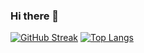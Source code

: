 ### Hi there 👋

<div display = "flex">
  
[![GitHub Streak](https://streak-stats.demolab.com?user=leftover19&theme=transparent&hide_border=true)](https://git.io/streak-stats)
[![Top Langs](https://github-readme-stats.vercel.app/api/top-langs/?username=leftover19&layout=compact&theme=transparent&hide_border=true)](https://github.com/anuraghazra/github-readme-stats)
</div>

<!--
**sooraj1002/sooraj1002** is a ✨ _special_ ✨ repository because its `README.md` (this file) appears on your GitHub profile.

Here are some ideas to get you started:

- 🔭 I’m currently working on ...
- 🌱 I’m currently learning ...
- 👯 I’m looking to collaborate on ...
- 🤔 I’m looking for help with ...
- 💬 Ask me about ...
- 📫 How to reach me: ...
- 😄 Pronouns: ...
- ⚡ Fun fact: ...
-->
